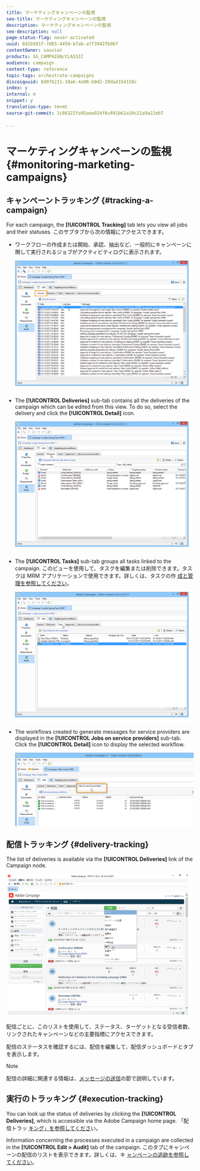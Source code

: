 ```yaml
---
title: マーケティングキャンペーンの監視
seo-title: マーケティングキャンペーンの監視
description: マーケティングキャンペーンの監視
seo-description: null
page-status-flag: never-activated
uuid: 842b501f-7d65-4450-b7ab-aff3942fb96f
contentOwner: sauviat
products: SG_CAMPAIGN/CLASSIC
audience: campaign
content-type: reference
topic-tags: orchestrate-campaigns
discoiquuid: 8d076211-10a6-4a98-b0d2-29dad154158c
index: y
internal: n
snippet: y
translation-type: tm+mt
source-git-commit: 1c86322fa95aee024f6c691b61a10c21a9a22eb7

---
```



# マーケティングキャンペーンの監視 {#monitoring-marketing-campaigns}

## キャンペーントラッキング {#tracking-a-campaign}

For each campaign, the **[!UICONTROL Tracking]** tab lets you view all jobs and their statuses. このサブタブから次の情報にアクセスできます。

* ワークフローの作成または開始、承認、抽出など、一般的にキャンペーンに関して実行されるジョブがアクティビティログに表示されます。

   ![](assets/s_ncs_user_op_edit_exe_tab_a.png)

* The **[!UICONTROL Deliveries]** sub-tab contains all the deliveries of the campaign which can be edited from this view. To do so, select the delivery and click the **[!UICONTROL Detail]** icon.

   ![](assets/s_ncs_user_op_edit_exe_tab_b.png)

* The **[!UICONTROL Tasks]** sub-tab groups all tasks linked to the campaign. このビューを使用して、タスクを編集または削除できます。タスクは MRM アプリケーションで使用できます。詳しくは、タスクの作 [成と管理を参照してください](../../campaign/using/creating-and-managing-tasks.md)。

   ![](assets/s_ncs_user_op_edit_exe_tab_e.png)

* The workflows created to generate messages for service providers are displayed in the **[!UICONTROL Jobs on service providers]** sub-tab. Click the **[!UICONTROL Detail]** icon to display the selected workflow.

   ![](assets/s_ncs_user_op_edit_exe_tab_d.png)

## 配信トラッキング {#delivery-tracking}

The list of deliveries is available via the **[!UICONTROL Deliveries]** link of the Campaign node.

![](assets/s_ncs_user_op_del_state_from_homepage.png)

配信ごとに、このリストを使用して、ステータス、ターゲットとなる受信者数、リンクされたキャンペーンなどの主要指標にアクセスできます。

配信のステータスを確認するには、配信を編集して、配信ダッシュボードとタブを表示します。

>[!NOTE]
>
>配信の詳細に関連する情報は、[メッセージの送信](../../delivery/using/about-message-tracking.md)の節で説明しています。

## 実行のトラッキング {#execution-tracking}

You can look up the status of deliveries by clicking the **[!UICONTROL Deliveries]**, which is accessible via the Adobe Campaign home page. 「配信トラッ [キング」を参照してくださ](#delivery-tracking)い。

Information concerning the processes executed in a campaign are collected in the **[!UICONTROL Edit > Audit]** tab of the campaign. このタブにキャンペーンの配信のリストを表示できます。詳しくは、キ [ャンペーンの追跡を参照してください](#tracking-a-campaign)。
